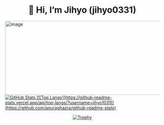 <h1 align="center">👋 Hi, I’m Jihyo (jihyo0331)</h1>

<p align="center">
  <a href="https://github.com/jihyo0331">
</p>
  <img width="1017" height="241" alt="image" src="https://github.com/user-attachments/assets/d5254b7d-9f3c-4120-8fc9-5407172af3d6" />
  <img src="https://github-readme-stats.vercel.app/api?username=jihyo0331&show_icons=true&theme=dark&hide_border=true" alt="GitHub Stats" />
  [![Top Langs](https://github-readme-stats.vercel.app/api/top-langs/?username=jihyo1031)](https://github.com/anuraghazra/github-readme-stats)
<p align="center">
  <img src="https://github-profile-trophy.vercel.app/?username=jihyo0331&theme=dark&no-frame=true" alt="Trophy" />
</p>
